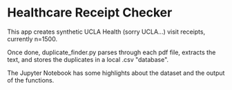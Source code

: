 # Healthcare Receipt Checker

This app creates synthetic UCLA Health (sorry UCLA...) visit receipts, currently n=1500.

Once done, duplicate_finder.py parses through each pdf file, extracts the text, and stores the duplicates in a local .csv "database".

The Jupyter Notebook has some highlights about the dataset and the output of the functions.
